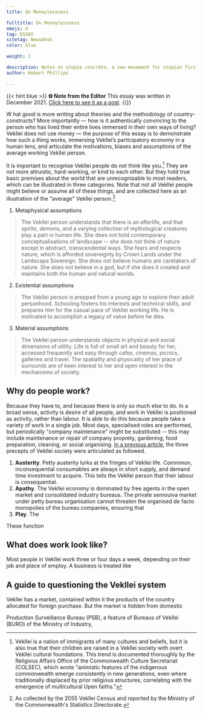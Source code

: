 ```yaml
---
title: On Moneylessness

fulltitle: On Moneylessness
emoji: ō
tag: ESSAY
sitetag: Newsdesk
color: blue

weight: 1

description: Notes on utopie concrète, a new movement for utopian fiction.
author: Hobart Phillips
 
---
```


{{< hint blue >}}
**✿ Note from the Editor**
This essay was written in December 2021. [Click here to see it as a post](/posts/2021-06-26-utopie).
{{</hint>}}

<span class="fc">W</span>
hat good is more writing about theories and the methodology of country-constructs? More importantly — how is it authentically convincing to the person who has lived their entire lives immersed in their own ways of living? Vekllei does not use money — the purpose of this essay is to demonstrate how such a thing works, immersing Vekllei’s participatory economy in a human lens, and articulate the motivations, biases and assumptions of the average working Vekllei person.

It is important to recognise Vekllei people do not think like you.[^1] They are not more altruistic, hard-working, or kind to each other. But they hold true basic premises about the world that are unrecognisable to most readers, which can be illustrated in three categories. Note that not all Vekllei people might believe or assume all of these things, and are collected here as an illustration of the "average" Vekllei person.[^2]

1. Metaphysical assumptions

> The Vekllei person understands that there is an afterlife, and that spirits, demons, and a varying collection of mythological creatures play a part in human life. She does not hold contemporary conceptualisations of landscape -- she does not think of nature except in abstract, transcendental ways. She fears and respects nature, which is afforded sovereignty by Crown Lands under the Landscape Sovereign. She does not believe humans are caretakers of nature. She does not believe in a god, but if she does it created and maintains both the human and natural worlds.

2. Existential assumptions

> The Vekllei person is prepped from a young age to explore their adult personhood. Schooling fosters his interests and technical skills, and prepares him for the casual pace of Vekllei working life. He is motivated to accomplish a legacy of value before he dies. 

3. Material assumptions

> The Vekllei person understands objects in physical and social dimensions of utility. Life is full of small art and beauty for her, accessed frequently and easy through cafes, cinemas, picnics, galleries and travel. The spatiality and physicality of her place of surrounds are of keen interest to her and open interest in the mechanisms of society. 

## Why do people work?

Because they have to, and because there is only so much else to do. In a broad sense, activity is desire of all people, and work in Vekllei is positioned as activity, rather than labour. It is able to do this because people take a variety of work in a single job. Most days, specialised roles are performed, but periodically "company maintenance" might be substituted -- this may include maintenance or repair of company proprety, gardening, food preparation, cleaning, or social organising. [In a previous article](/posts/2020-07-13-economy/), the three precepts of Vekllei society were articulated as followed.

1. **Austerity**. Petty austerity lurks at the fringes of Vekllei life. Commmon, inconsequential consumables are always in short supply, and demand time investment to acquire. This tells the Vekllei person that their labour is consequential.
2. **Apathy**. The Vekllei economy is dominated by free agents in the open market and consolidated industry bureaus. The private senrouiva market under petty bureau organisation cannot threaten the organised de facto monopolies of the bureau companies, ensuring that
3. **Play**. The 

These function

## What does work look like?

Most people in Vekllei work three or four days a week, depending on their job and place of employ. A business is treated like 



## A guide to questioning the Vekllei system



Vekllei has a market, contained within it the products of the country allocated for foreign purchase. But the market is hidden from domestic 

Production Surveillance Bureau (PSB), a feature of Bureaus of Vekllei (BURO) of the Ministry of Industry, 

[^1]: Vekllei is a nation of immigrants of many cultures and beliefs, but it is also true that their children are raised in a Vekllei society with overt Vekllei cultural foundations. This trend is documented thoroughly by the Religious Affairs Office of the Commonwealth Culture Secretariat (COLSEC), which wrote "animistic features of the indigenous commonwealth emerge consistently in new generations, even where traditionally displaced by prior religious structures, correlating with the emergence of multicultural Upen faiths."
[^2]: As collected by the 2055 Vekllei Census and reported by the Ministry of the Commonwealth's Statistics Directorate.